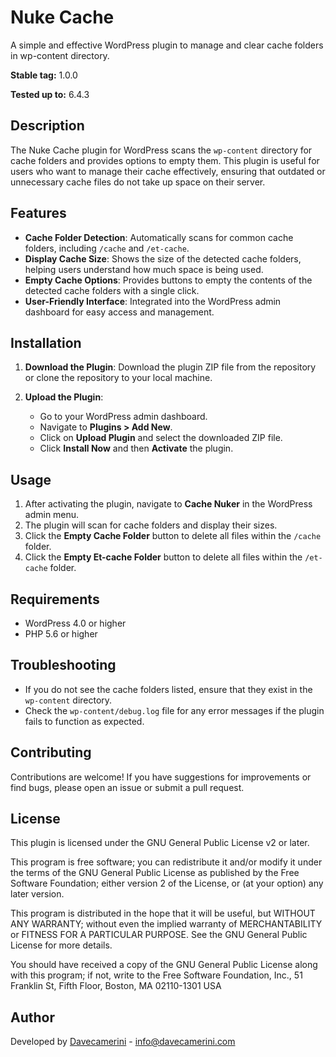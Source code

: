 # Nuke Cache

A simple and effective WordPress plugin to manage and clear cache folders in wp-content directory.

**Stable tag:** 1.0.0

**Tested up to:** 6.4.3

## Description

The Nuke Cache plugin for WordPress scans the `wp-content` directory for cache folders and provides options to empty them. This plugin is useful for users who want to manage their cache effectively, ensuring that outdated or unnecessary cache files do not take up space on their server.

## Features

- **Cache Folder Detection**: Automatically scans for common cache folders, including `/cache` and `/et-cache`.
- **Display Cache Size**: Shows the size of the detected cache folders, helping users understand how much space is being used.
- **Empty Cache Options**: Provides buttons to empty the contents of the detected cache folders with a single click.
- **User-Friendly Interface**: Integrated into the WordPress admin dashboard for easy access and management.

## Installation

1. **Download the Plugin**: Download the plugin ZIP file from the repository or clone the repository to your local machine.

2. **Upload the Plugin**:
   - Go to your WordPress admin dashboard.
   - Navigate to **Plugins > Add New**.
   - Click on **Upload Plugin** and select the downloaded ZIP file.
   - Click **Install Now** and then **Activate** the plugin.

## Usage

1. After activating the plugin, navigate to **Cache Nuker** in the WordPress admin menu.
2. The plugin will scan for cache folders and display their sizes.
3. Click the **Empty Cache Folder** button to delete all files within the `/cache` folder.
4. Click the **Empty Et-cache Folder** button to delete all files within the `/et-cache` folder.

## Requirements

- WordPress 4.0 or higher
- PHP 5.6 or higher

## Troubleshooting

- If you do not see the cache folders listed, ensure that they exist in the `wp-content` directory.
- Check the `wp-content/debug.log` file for any error messages if the plugin fails to function as expected.

## Contributing

Contributions are welcome! If you have suggestions for improvements or find bugs, please open an issue or submit a pull request.

## License

This plugin is licensed under the GNU General Public License v2 or later.

This program is free software; you can redistribute it and/or modify it under the terms of the GNU General Public License as published by the Free Software Foundation; either version 2 of the License, or (at your option) any later version.

This program is distributed in the hope that it will be useful, but WITHOUT ANY WARRANTY; without even the implied warranty of MERCHANTABILITY or FITNESS FOR A PARTICULAR PURPOSE. See the GNU General Public License for more details.

You should have received a copy of the GNU General Public License along with this program; if not, write to the Free Software Foundation, Inc., 51 Franklin St, Fifth Floor, Boston, MA 02110-1301 USA

## Author

Developed by [Davecamerini](https://www.davecamerini.com) - [info@davecamerini.com](mailto:info@davecamerini.com) 